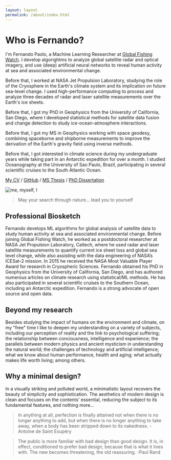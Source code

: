 ```yaml
---
layout: layout
permalink: /about/index.html
---
```


# Who is Fernando?

I'm Fernando Paolo, a Machine Learning Researcher at [Global Fishing Watch](https://www.youtube.com/watch?v=SvxIoe6kr68). I develop algorightms to analyze global satellite radar and optical imagery, and use (deep) artificial neural networks to reveal human activity at sea and associated environmental change.

Before that, I worked at NASA Jet Propulsion Laboratory, studying the role of the Cryosphere in the Earth's climate system and its implication on future sea-level change. I used high-performance computing to process and analyze three decades of radar and laser satellite measurements over the Earth's ice sheets.

Before that, I got my PhD in Geophysics from the University of California, San Diego, where I developed statistical methods for satellite data fusion and change detection to study ice-ocean-atmosphere interactions.

Before that, I got my MS in Geophysics working with space geodesy, combining spaceborne and shipborne measurements to improve the derivation of the Earth's gravity field using inverse methods.

Before that, I got interested in climate science during my undergraduate years while taking part in an Antarctic expedition for over a month. I studied Oceanography at the University of Sao Paulo, Brazil, participating in several scientific cruises to the South Atlantic Ocean.

[My CV](https://www.dropbox.com/s/in7nxestumaripg/Paolo-CV.pdf?dl=0) / [GitHub](https://github.com/fspaolo) / [MS Thesis](/research/ms.html) / [PhD Dissertation](/research/phd.html)

![me, myself, I](/assets/img/san_bernardino.png)  

> May your search through nature... lead you to yourself


## Professional Biosketch

Fernando develops ML algorithms for global analysis of satellite data to study human activity at sea and associated environmental change. Before joining Global Fishing Watch, he worked as a postdoctoral researcher at NASA Jet Propulsion Laboratory, Caltech, where he used radar and laser satellite measurements to quantify current ice sheet loss and global sea level change, while also assisting with the data engineering of NASA’s ICESat-2 mission. In 2015 he received the NASA Most Valuable Player Award for research in Cryospheric Sciences. Fernando obtained his PhD in Geophysics from the University of California, San Diego, and has authored numerous articles on climate research using statistical/ML methods. He has also participated in several scientific cruises to the Southern Ocean, including an Antarctic expedition. Fernando is a strong advocate of open source and open data.

## Beyond my research

Besides studying the impact of humans on the environment and climate, on my "free" time I like to deepen my understanding on a variety of subjects, including our perception of reality and the link to psychological suffering; the relationship between conciousness, intelligence and experience; the parallels between modern physics and ancient mysticism in understanding the natural world; the challenges of technology and artificial intelligence; what we know about human performance, health and aging; what actually makes life worth living; among others.

## Why a minimal design?

In a visually striking and polluted world, a minimalistic layout recovers the beauty of simplicity and sophistication. The aesthetics of modern design is clean and focuses on the contents' essential, reducing the subject to its fundamental features, and nothing more...

> In anything at all, perfection is finally attained not when there is no longer anything to add, but when there is no longer anything to take away, when a body has been stripped down to its nakedness. -Antoine de Saint Exupéry

> The public is more familiar with bad design than good design. It is, in effect, conditioned to prefer bad design, because that is what it lives with. The new becomes threatening, the old reassuring.  -Paul Rand


